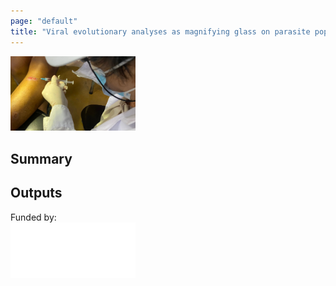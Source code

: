 ```yaml
---
page: "default"
title: "Viral evolutionary analyses as magnifying glass on parasite population dynamics "
---
```

<img src="/Images/aspirate_Leish.webp" width="200px"/>

## Summary

## Outputs


Funded by: <br/>
<img src="/Images/fwo_wit.png" align="left" width="200px"/>

